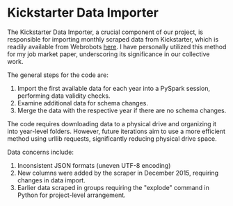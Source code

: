 
# Kickstarter Data Importer

The Kickstarter Data Importer, a crucial component of our project, is responsible for importing monthly scraped data from Kickstarter, which is readily available from Webrobots [here](https://webrobots.io/kickstarter-datasets/). I have personally utilized this method for my job market paper, underscoring its significance in our collective work.

The general steps for the code are:
1. Import the first available data for each year into a PySpark session, performing data validity checks.
2. Examine additional data for schema changes.
3. Merge the data with the respective year if there are no schema changes.

The code requires downloading data to a physical drive and organizing it into year-level folders. However, future iterations aim to use a more efficient method using urllib requests, significantly reducing physical drive space.

Data concerns include:
1. Inconsistent JSON formats (uneven UTF-8 encoding)
2. New columns were added by the scraper in December 2015, requiring changes in data import.
3. Earlier data scraped in groups requiring the "explode" command in Python for project-level arrangement.